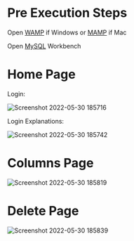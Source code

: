 # Pre Execution Steps

Open [WAMP](https://sourceforge.net/projects/wampserver/) if Windows or [MAMP](https://www.mamp.info/en/mac/) if Mac

Open [MySQL](https://www.mysql.com/products/workbench/) Workbench



# Home Page

Login:

![Screenshot 2022-05-30 185716](https://user-images.githubusercontent.com/76675748/171069449-c7933675-b56e-48a0-ad37-3c7233f3d737.png)

Login Explanations:

![Screenshot 2022-05-30 185742](https://user-images.githubusercontent.com/76675748/171069461-b90a3724-2091-4b4d-ba70-86d2ab866965.png)

# Columns Page

![Screenshot 2022-05-30 185819](https://user-images.githubusercontent.com/76675748/171069478-1c1f8fb3-31e3-4350-a593-3031ada161f5.png)

# Delete Page

![Screenshot 2022-05-30 185839](https://user-images.githubusercontent.com/76675748/171069485-3e92d645-da9a-4d76-a992-3c81c5ff4d45.png)
